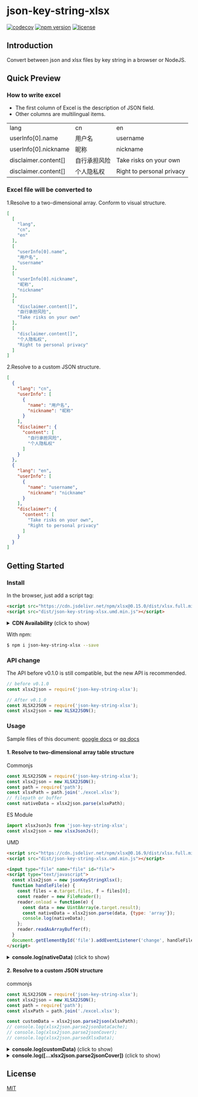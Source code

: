 # json-key-string-xlsx

[![codecov](https://codecov.io/gh/jobyrao/json-key-string-xlsx/branch/master/graph/badge.svg?token=OK5M7HAAU7)](https://codecov.io/gh/jobyrao/json-key-string-xlsx)
[![npm version](https://img.shields.io/npm/v/json-key-string-xlsx.svg?style=flat)](https://www.npmjs.com/package/json-key-string-xlsx)
[![license](https://img.shields.io/github/license/jobyrao/json-key-string-xlsx.svg)](https://tldrlegal.com/license/mit-license)

## Introduction
Convert between json and xlsx files by key string in a browser or NodeJS.

## Quick Preview
### How to write excel
- The first column of Excel is the description of JSON field.
- Other columns are multilingual items.

|  |  |  |
| ---------- | -----------| -----------|
| lang              | cn   | en   |
| userInfo[0].name   | 用户名   | username   |
| userInfo[0].nickname | 昵称   | nickname   |
| disclaimer.content[] | 自行承担风险 | Take risks on your own |
| disclaimer.content[] | 个人隐私权 | Right to personal privacy |

### Excel file will be converted to
1.Resolve to a two-dimensional array. Conform to visual structure.
```Json
[
  [
    "lang",
    "cn",
    "en"
  ],
  [
    "userInfo[0].name",
    "用户名",
    "username"
  ],
  [
    "userInfo[0].nickname",
    "昵称",
    "nickname"
  ],
  [
    "disclaimer.content[]",
    "自行承担风险",
    "Take risks on your own"
  ],
  [
    "disclaimer.content[]",
    "个人隐私权",
    "Right to personal privacy"
  ]
]
```
2.Resolve to a custom JSON structure.
```json
[
  {
    "lang": "cn",
    "userInfo": [
      {
        "name": "用户名",
        "nickname": "昵称"
      }
    ],
    "disclaimer": {
      "content": [
        "自行承担风险",
        "个人隐私权"
      ]
    }
  },
  {
    "lang": "en",
    "userInfo": [
      {
        "name": "username",
        "nickname": "nickname"
      }
    ],
    "disclaimer": {
      "content": [
        "Take risks on your own",
        "Right to personal privacy"
      ]
    }
  }
]
```
## Getting Started
### Install
In the browser, just add a script tag:
```html
<script src="https://cdn.jsdelivr.net/npm/xlsx@0.15.0/dist/xlsx.full.min.js"></script>
<script src="dist/json-key-string-xlsx.umd.min.js"></script>
```
<details>
  <summary><b>CDN Availability</b> (click to show)</summary>

|  |  |
| ---------- | -----------|
| unpkg   | https://unpkg.com/json-key-string-xlsx/ |
| jsDelivr | https://jsdelivr.com/package/npm/json-key-string-xlsx |

</details>

With npm:

```bash
$ npm i json-key-string-xlsx --save
```
### API change
The API before v0.1.0 is still compatible, but the new API is recommended.
```JavaScript
// before v0.1.0
const xlsx2json = require('json-key-string-xlsx');

// After v0.1.0
const XLSX2JSON = require('json-key-string-xlsx');
const xlsx2json = new XLSX2JSON();
```

### Usage
Sample files of this document: 
[google docs](https://docs.google.com/spreadsheets/d/18BDeB2zNKA2AuMFDMcJuIdHBDaNRskYQPmZIv_1A5p0/edit#gid=1308189912) 
or 
[qq docs](https://docs.qq.com/sheet/DY0JTcGNjT3NFcWNw)

#### 1. Resolve to two-dimensional array table structure
Commonjs
```javascript
const XLSX2JSON = require('json-key-string-xlsx');
const xlsx2json = new XLSX2JSON();
const path = require('path');
const xlsxPath = path.join('./excel.xlsx');
// filepath or buffer
const nativeData = xlsx2json.parse(xlsxPath);
```
ES Module
```js
import xlsxJsonJs from 'json-key-string-xlsx';
const xlsx2json = new xlsxJsonJs();
```
UMD
```html
<script src="https://cdn.jsdelivr.net/npm/xlsx@0.16.9/dist/xlsx.full.min.js"></script>
<script src="dist/json-key-string-xlsx.umd.min.js"></script>

<input type="file" name="file" id="file">
<script type="text/javascript">
  const xlsx2json = new jsonKeyStringXlsx();
  function handleFile(e) {
    const files = e.target.files, f = files[0];
    const reader = new FileReader();
    reader.onload = function(e) {
      const data = new Uint8Array(e.target.result);
      const nativeData = xlsx2json.parse(data, {type: 'array'});
      console.log(nativeData);
    };
    reader.readAsArrayBuffer(f);
  }
  document.getElementById('file').addEventListener('change', handleFile, false);
</script>
```

<details>
  <summary><b>console.log(nativeData)</b> (click to show)</summary>

```json
[
  {
    "sheetName": "main",
    "data": [
      [
        "filename",
        "cn",
        "en"
      ],
      [
        "lang",
        "cn",
        "en"
      ],
      [
        "title",
        "文章标题",
        "Title of article"
      ],
      [
        "userInfo[0].name",
        "用户名",
        "username"
      ],
      [
        "userInfo[1].nickname",
        "用户昵称",
        "nickname"
      ],
      [
        "disclaimer.title",
        "免责申明",
        "Disclaimer"
      ],
      [
        "disclaimer.content[]",
        "1，非人工检索方式",
        "1. Non-manual retrieval"
      ],
      [
        null,
        "2，搜索链接到的第三方网页",
        "2. Search for linked third-party pages"
      ],
      [
        null,
        "3，自动搜索获得",
        "3. Automatic Search Acquisition"
      ],
      [
        " ",
        "4，自行承担风险",
        "4. Take risks on your own"
      ],
      [
        "disclaimer.content[]",
        "5，个人隐私权",
        "5. Right to personal privacy"
      ],
      [
        "disclaimer.content[1].c.a[0].b[0]",
        "6，网络传播权",
        "6. Right of Network Communication"
      ],
      [
        "statusCode#require(2)"
      ],
      [
        "companyInfo#require(company)"
      ],
      [
        "for test1.key",
        "test1 key值，原始",
        "test1 key value, native"
      ],
      [
        "for test1.key",
        "test1 key值，再次",
        "test1 key value, again"
      ],
      [
        "for test1.key2",
        "test1 key2值",
        "test1 key2 value"
      ],
      [
        "fortest2[].key",
        "test2 key值，原始",
        "test2 key value, native"
      ],
      [
        "fortest2[].key",
        "test2 key值，再次",
        "test2 key value, again"
      ],
      [
        "for test2[].key2",
        "test2 key2值",
        "test2 key2 value"
      ],
      [
        "for test2[1].key2",
        "test2 key值，覆盖",
        "test2 key value, cover"
      ],
      [
        "fortest3.key",
        "test3 对象",
        "test3 object"
      ],
      [
        "fortest3[].key",
        "test3 对象改为数组",
        "test3 object to array"
      ],
      [
        "fortest4[].key",
        "test4 数组",
        "test4 array"
      ],
      [
        "fortest4.key",
        "test4 数组改为对象",
        "test4 array to object"
      ]
    ]
  },
  {
    "sheetName": "company",
    "data": [
      [
        "name",
        "公司名",
        "company name"
      ],
      [
        "address#require(address)"
      ],
      [
        "industry",
        "互联网",
        "Internet"
      ]
    ]
  },
  {
    "sheetName": "statusCode",
    "data": [
      [
        200,
        "成功",
        "Success"
      ],
      [
        404,
        "失败",
        "fail"
      ]
    ]
  },
  {
    "sheetName": "address",
    "data": [
      [
        "city[]",
        "广州市",
        "guangzhou"
      ],
      [
        "address[]",
        "番禺万达",
        "Wanda, Panyu District, Guangzhou"
      ],
      [
        "city[]",
        "北京市",
        "beijing"
      ],
      [
        "address[]",
        "某大厦",
        "Zhizhen Building"
      ]
    ]
  }
]
```

</details>

#### 2. Resolve to a custom JSON structure
commonjs
```JavaScript
const XLSX2JSON = require('json-key-string-xlsx');
const xlsx2json = new XLSX2JSON();
const path = require('path');
const xlsxPath = path.join('./excel.xlsx');

const customData = xlsx2json.parse2json(xlsxPath);
// console.log(xlsx2json.parse2jsonDataCache);
// console.log(xlsx2json.parse2jsonCover);
// console.log(xlsx2json.parsedXlsxData);
```

<details>
  <summary><b>console.log(customData)</b> (click to show)</summary>

```text
[
  {
    "filename": "cn",
    "lang": "cn",
    "title": "文章标题",
    "userInfo": [
      {
        "name": "用户名"
      },
      {
        "nickname": "用户昵称"
      }
    ],
    "disclaimer": {
      "title": "免责申明",
      "content": [
        "1，非人工检索方式",
        {
          "c": {
            "a": [
              {
                "b": [
                  "6，网络传播权"
                ]
              }
            ]
          }
        },
        "3，自动搜索获得",
        "4，自行承担风险",
        "5，个人隐私权"
      ]
    },
    "statusCode": {
      "200": "成功",
      "404": "失败"
    },
    "companyInfo": {
      "name": "公司名",
      "address": {
        "city": [
          "广州市",
          "北京市"
        ],
        "address": [
          "番禺万达",
          "某大厦"
        ]
      },
      "industry": "互联网"
    },
    "fortest1": {
      "key": "test1 key值，再次",
      "key2": "test1 key2值"
    },
    "fortest2": [
      {
        "key": "test2 key值，原始"
      },
      {
        "key2": "test2 key值，覆盖"
      },
      {
        "key2": "test2 key2值"
      }
    ],
    "fortest3": [
      {
        "key": "test3 对象改为数组"
      }
    ],
    "fortest4": {
      "key": "test4 数组改为对象"
    }
  },
  {
    "filename": "en",
    ......
  }
]
```

</details>

<details>
  <summary><b>console.log([...xlsx2json.parse2jsonCover])</b> (click to show)</summary>

```text
[ 'sheet name "main", row 12, value "disclaimer.content[1].c.a[0].b[0]"',
  'sheet name "main", row 16, value "fortest1.key"',
  'sheet name "main", row 21, value "fortest2[1].key2"',
  'sheet name "main", row 23, value "fortest3[].key"',
  'sheet name "main", row 25, value "fortest4.key"' ]
```

</details>

## License

[MIT](LICENSE)
